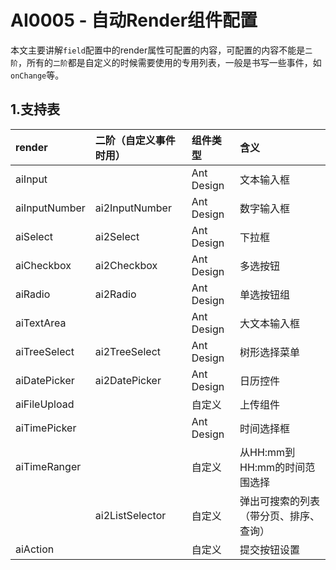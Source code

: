 # AI0005 - 自动Render组件配置

本文主要讲解`field`配置中的render属性可配置的内容，可配置的内容不能是`二阶`，所有的`二阶`都是自定义的时候需要使用的专用列表，一般是书写一些事件，如`onChange`等。

## 1.支持表

| render | 二阶（自定义事件时用） | 组件类型 | 含义 |
| :--- | :--- | :--- | :--- |
| aiInput |  | Ant Design | 文本输入框 |
| aiInputNumber | ai2InputNumber | Ant Design | 数字输入框 |
| aiSelect | ai2Select | Ant Design | 下拉框 |
| aiCheckbox | ai2Checkbox | Ant Design | 多选按钮 |
| aiRadio | ai2Radio | Ant Design | 单选按钮组 |
| aiTextArea |  | Ant Design | 大文本输入框 |
| aiTreeSelect | ai2TreeSelect | Ant Design | 树形选择菜单 |
| aiDatePicker | ai2DatePicker | Ant Design | 日历控件 |
| aiFileUpload |  | 自定义 | 上传组件 |
| aiTimePicker |  | Ant Design | 时间选择框 |
| aiTimeRanger |  | 自定义 | 从HH:mm到HH:mm的时间范围选择 |
|  | ai2ListSelector | 自定义 | 弹出可搜索的列表（带分页、排序、查询） |
| aiAction |  | 自定义 | 提交按钮设置 |




